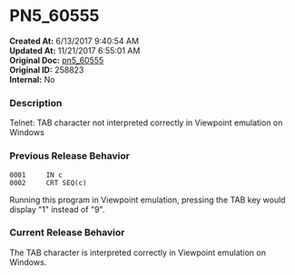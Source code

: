 # PN5_60555

**Created At:** 6/13/2017 9:40:54 AM  
**Updated At:** 11/21/2017 6:55:01 AM  
**Original Doc:** [pn5_60555](https://docs.jbase.com/36526-5-6-2-release-notes/pn5_60555)  
**Original ID:** 258823  
**Internal:** No  


### Description

Telnet: TAB character not interpreted correctly in Viewpoint emulation on Windows



### Previous Release Behavior

```
0001     IN c
0002     CRT SEQ(c)
```

Running this program in Viewpoint emulation, pressing the TAB key would display "1" instead of "9".



### Current Release Behavior

The TAB character is interpreted correctly in Viewpoint emulation on Windows.
